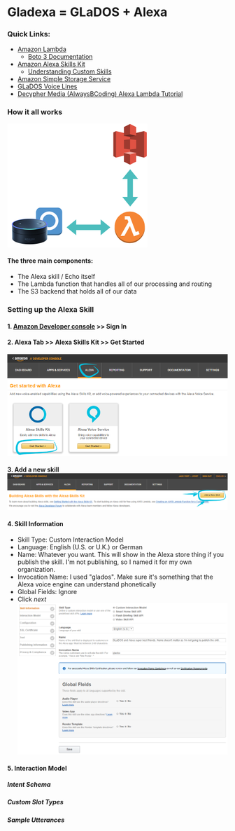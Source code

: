 # Gladexa = GLaDOS + Alexa

### Quick Links:
- [Amazon Lambda](http://docs.aws.amazon.com/lambda/latest/dg/welcome.html)
  - [Boto 3 Documentation](https://boto3.readthedocs.io/en/latest/)
- [Amazon Alexa Skills Kit](https://developer.amazon.com/public/solutions/alexa/alexa-skills-kit/getting-started-guide)
  - [Understanding Custom Skills](https://developer.amazon.com/public/solutions/alexa/alexa-skills-kit/overviews/understanding-custom-skills)
- [Amazon Simple Storage Service](https://aws.amazon.com/documentation/s3/)
- [GLaDOS Voice Lines](https://theportalwiki.com/wiki/GLaDOS_voice_lines)
- [Decypher Media (AlwaysBCoding) Alexa Lambda Tutorial](https://www.youtube.com/watch?v=zt9WdE5kR6g&t=697s)

### How it all works
![Main Diagram](https://github.com/jack-toast/gladexa/blob/master/images/overview%20diagram.png?raw=true)

#### The three main components:
- The Alexa skill / Echo itself
- The Lambda function that handles all of our processing and routing
- The S3 backend that holds all of our data

### Setting up the Alexa Skill
#### 1. [Amazon Developer console](https://developer.amazon.com/) >> Sign In
#### 2. Alexa Tab >> Alexa Skills Kit >> **Get Started**
![Circled for ya](https://github.com/jack-toast/gladexa/blob/master/images/ASK%20get%20started.png?raw=true)
#### 3. Add a new skill ![Clickety Clack](https://github.com/jack-toast/gladexa/blob/master/images/addnewskill%20copy.PNG?raw=true)
#### 4. Skill Information
  - Skill Type: Custom Interaction Model
  - Language: English (U.S. or U.K.) or German
  - Name: Whatever you want. This will show in the Alexa store thing if you publish the skill. I'm not publishing, so I named it for my own organization.
  - Invocation Name: I used "glados". Make sure it's something that the Alexa voice engine can understand phonetically
  - Global Fields: Ignore
  - Click *next*
![Skill Information](https://github.com/jack-toast/gladexa/blob/master/images/Skill%20Information.png?raw=true)

#### 5. Interaction Model
##### **Intent Schema**

##### **Custom Slot Types**

##### **Sample Utterances**
